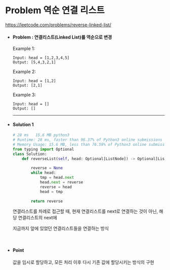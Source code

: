 # Problem 역순 연결 리스트

https://leetcode.com/problems/reverse-linked-list/



- #### Problem : 연결리스트(Linked List)를 역순으로 변경

  

  Example 1:

    ```
  Input: head = [1,2,3,4,5]
  Output: [5,4,3,2,1]
    ```

  Example 2:

    ```
  Input: head = [1,2]
  Output: [2,1]
    ```

  Example 3:

  ```
  Input: head = []
  Output: []
  ```

  --------------------------------------------------

  

- #### Solution 1

  ```python
  # 28 ms	15.6 MB	python3
  # Runtime: 28 ms, faster than 96.37% of Python3 online submissions for Reverse Linked List.
  # Memory Usage: 15.6 MB, less than 76.59% of Python3 online submissions for Reverse Linked List.
  from typing import Optional
  class Solution:
      def reverseList(self, head: Optional[ListNode]) -> Optional[ListNode]:
          
          reverse = None
          while head:
              tmp = head.next
              head.next = reverse
              reverse = head
              head = tmp
          
          return reverse
  ```

  연결리스트를 차례로 접근할 때, 현재 연결리스트를 next로 연결하는 것이 아닌, 해당 연결리스트의 next에

  지금까지 앞에 있었던 연결리스트들을 연결하는 방식 

  ​    

- #### Point

  값을 임시로 할당하고, 모든 처리 이후 다시 기존 값에 할당시키는 방식의 구현
